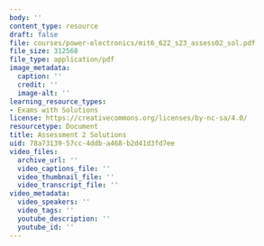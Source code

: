 ```yaml
---
body: ''
content_type: resource
draft: false
file: courses/power-electronics/mit6_622_s23_assess02_sol.pdf
file_size: 312568
file_type: application/pdf
image_metadata:
  caption: ''
  credit: ''
  image-alt: ''
learning_resource_types:
- Exams with Solutions
license: https://creativecommons.org/licenses/by-nc-sa/4.0/
resourcetype: Document
title: Assessment 2 Solutions
uid: 78a73139-57cc-4ddb-a468-b2d41d3fd7ee
video_files:
  archive_url: ''
  video_captions_file: ''
  video_thumbnail_file: ''
  video_transcript_file: ''
video_metadata:
  video_speakers: ''
  video_tags: ''
  youtube_description: ''
  youtube_id: ''
---
```

